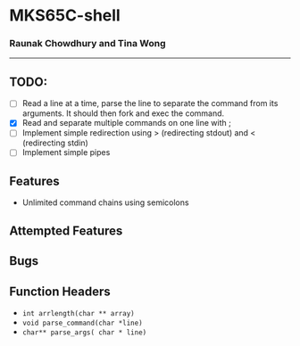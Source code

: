 # MKS65C-shell
### Raunak Chowdhury and Tina Wong
---

## TODO:
- [ ] Read a line at a time, parse the line to separate the command from its arguments. It should then fork and exec the command.
- [X] Read and separate multiple commands on one line with ;
- [ ] Implement simple redirection using > (redirecting stdout) and < (redirecting stdin)
- [ ] Implement simple pipes

## Features
- Unlimited command chains using semicolons

## Attempted Features

## Bugs

## Function Headers
- `int arrlength(char ** array)`
- `void parse_command(char *line)`
- `char** parse_args( char * line)`
